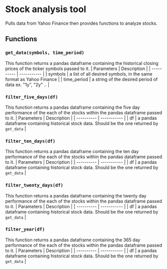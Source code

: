 # Stock analysis tool
Pulls data from Yahoo Finance then provides functions to analyze stocks.
## Functions
### `get_data(symbols, time_period)`
This function returns a pandas dataframe containing the historical closing prices of the ticker symbols passed to it.
| Parameters | Description |
| ---------- | ----------- |
| symbols | a list of all desired symbols, in the same format as Yahoo Finance |
| time_period | a string of the desired period of data ex. "1y", "2y" .. |

### `filter_five_days(df)`
This function returns a pandas dataframe containing the five day performance of the each of the stocks within the pandas dataframe passed to it.
| Parameters | Description |
| ---------- | ----------- |
| df | a pandas dataframe containing historical stock data. Should be the one returned by `get_data` |

### `filter_ten_days(df)`
This function returns a pandas dataframe containing the ten day performance of the each of the stocks within the pandas dataframe passed to it.
| Parameters | Description |
| ---------- | ----------- |
| df | a pandas dataframe containing historical stock data. Should be the one returned by `get_data` |

### `filter_twenty_days(df)`
This function returns a pandas dataframe containing the twenty day performance of the each of the stocks within the pandas dataframe passed to it.
| Parameters | Description |
| ---------- | ----------- |
| df | a pandas dataframe containing historical stock data. Should be the one returned by `get_data` |

### `filter_year(df)`
This function returns a pandas dataframe containing the 365 day performance of the each of the stocks within the pandas dataframe passed to it.
| Parameters | Description |
| ---------- | ----------- |
| df | a pandas dataframe containing historical stock data. Should be the one returned by `get_data` |



